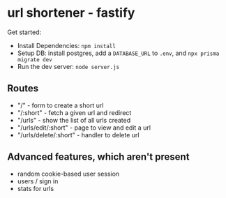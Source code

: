 # url shortener - fastify

Get started:

- Install Dependencies: `npm install`
- Setup DB: install postgres, add a `DATABASE_URL` to `.env`, and `npx prisma migrate dev`
- Run the dev server: `node server.js`

## Routes

- "/" - form to create a short url
- "/:short" - fetch a given url and redirect
- "/urls" - show the list of all urls created
- "/urls/edit/:short" - page to view and edit a url
- "/urls/delete/:short" - handler to delete url

## Advanced features, which aren't present

- random cookie-based user session
- users / sign in
- stats for urls
